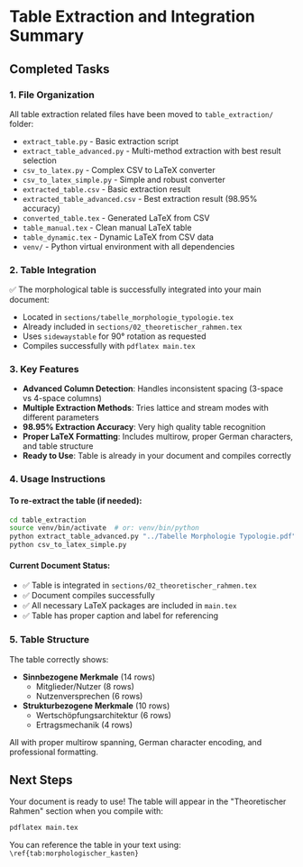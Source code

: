 # Table Extraction and Integration Summary

## Completed Tasks

### 1. File Organization
All table extraction related files have been moved to `table_extraction/` folder:
- `extract_table.py` - Basic extraction script
- `extract_table_advanced.py` - Multi-method extraction with best result selection
- `csv_to_latex.py` - Complex CSV to LaTeX converter
- `csv_to_latex_simple.py` - Simple and robust converter
- `extracted_table.csv` - Basic extraction result
- `extracted_table_advanced.csv` - Best extraction result (98.95% accuracy)
- `converted_table.tex` - Generated LaTeX from CSV
- `table_manual.tex` - Clean manual LaTeX table
- `table_dynamic.tex` - Dynamic LaTeX from CSV data
- `venv/` - Python virtual environment with all dependencies

### 2. Table Integration
✅ The morphological table is successfully integrated into your main document:
- Located in `sections/tabelle_morphologie_typologie.tex`
- Already included in `sections/02_theoretischer_rahmen.tex` 
- Uses `sidewaystable` for 90° rotation as requested
- Compiles successfully with `pdflatex main.tex`

### 3. Key Features
- **Advanced Column Detection**: Handles inconsistent spacing (3-space vs 4-space columns)
- **Multiple Extraction Methods**: Tries lattice and stream modes with different parameters
- **98.95% Extraction Accuracy**: Very high quality table recognition
- **Proper LaTeX Formatting**: Includes multirow, proper German characters, and table structure
- **Ready to Use**: Table is already in your document and compiles correctly

### 4. Usage Instructions

#### To re-extract the table (if needed):
```bash
cd table_extraction
source venv/bin/activate  # or: venv/bin/python
python extract_table_advanced.py "../Tabelle Morphologie Typologie.pdf"
python csv_to_latex_simple.py
```

#### Current Document Status:
- ✅ Table is integrated in `sections/02_theoretischer_rahmen.tex`
- ✅ Document compiles successfully
- ✅ All necessary LaTeX packages are included in `main.tex`
- ✅ Table has proper caption and label for referencing

### 5. Table Structure
The table correctly shows:
- **Sinnbezogene Merkmale** (14 rows)
  - Mitglieder/Nutzer (8 rows)
  - Nutzenversprechen (6 rows)
- **Strukturbezogene Merkmale** (10 rows)
  - Wertschöpfungsarchitektur (6 rows)
  - Ertragsmechanik (4 rows)

All with proper multirow spanning, German character encoding, and professional formatting.

## Next Steps
Your document is ready to use! The table will appear in the "Theoretischer Rahmen" section when you compile with:
```bash
pdflatex main.tex
```

You can reference the table in your text using: `\ref{tab:morphologischer_kasten}`
